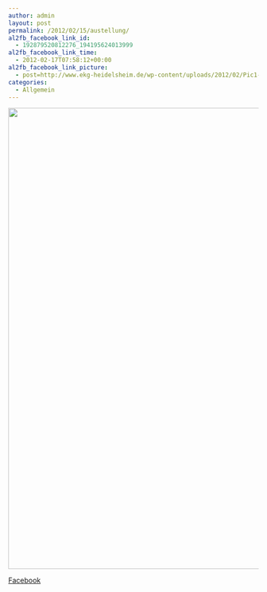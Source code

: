 ```yaml
---
author: admin
layout: post
permalink: /2012/02/15/austellung/
al2fb_facebook_link_id:
  - 192879520812276_194195624013999
al2fb_facebook_link_time:
  - 2012-02-17T07:58:12+00:00
al2fb_facebook_link_picture:
  - post=http://www.ekg-heidelsheim.de/wp-content/uploads/2012/02/Pic1-707x1024.jpg
categories:
  - Allgemein
---
```

[<img src="http://www.ekg-heidelsheim.de/wp-content/uploads/2012/02/Pic1-707x1024.jpg" alt="" title="Austellung" width="640" height="926" class="alignleft size-large wp-image-743" />][1]

<div class="al2fb_anchor">
  <a href="http://www.facebook.com/permalink.php?story_fbid=194195624013999&id=192879520812276" target="_blank">Facebook</div></a>

 [1]: http://www.ekg-heidelsheim.de/wp-content/uploads/2012/02/Pic1.jpg